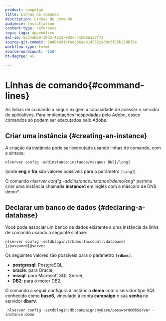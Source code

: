 ```yaml
---
product: campaign
title: Linhas de comando
description: Linhas de comando
audience: installation
content-type: reference
topic-tags: appendices
exl-id: 5cd4abb0-2bd2-4b23-902c-41b08a1d2f7a
source-git-commit: 98d646919fedc66ee9145522ad0c5f15b25dbf2e
workflow-type: tm+mt
source-wordcount: '150'
ht-degree: 4%

---
```


# Linhas de comando{#command-lines}

As linhas de comando a seguir exigem a capacidade de acessar o servidor de aplicativos. Para implantações hospedadas pelo Adobe, esses comandos só podem ser executados pelo Adobe.

## Criar uma instância {#creating-an-instance}

A criação da instância pode ser executada usando linhas de comando, com a sintaxe:

```
nlserver config -addinstance:instance/masques DNS[/lang]
```

(onde **eng** e **fra** são valores possíveis para o parâmetro `[lang]`)

O comando **nlserver config -addinstance:instance1/demo*/eng** permite criar uma instância chamada **instance1** em inglês com a máscara de DNS demo*.

## Declarar um banco de dados {#declaring-a-database}

Você pode associar um banco de dados existente a uma instância da linha de comando usando a seguinte sintaxe:

```
nlserver config -setdblogin:[rbdms:]account[:database][/password]@server
```

Os seguintes valores são possíveis para o parâmetro **`[rdbms]`**:

* **postgresql**: PostgreSQL,
* **oracle**: para Oracle,
* **mssql**: para Microsoft SQL Server,
* **DB2**: para o motor DB2.

O comando a seguir configura a instância **demo** com o servidor tipo SQL conhecido como **base6**, vinculado à conta **campaign** e sua **senha** no servidor **dbsrv**:

```
 nlserver config -setdblogin:db:campaign:myBase/password@dbServer -instance:demo
```
